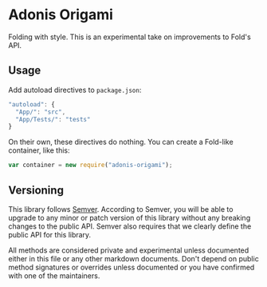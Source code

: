 # Adonis Origami

Folding with style. This is an experimental take on improvements to Fold's API.

## Usage

Add autoload directives to `package.json`:

```js
"autoload": {
  "App/": "src",
  "App/Tests/": "tests"
}
```

On their own, these directives do nothing. You can create a Fold-like container, like this:

```js
var container = new require("adonis-origami");
```

## Versioning

This library follows [Semver](http://semver.org). According to Semver, you will be able to upgrade to any minor or patch version of this library without any breaking changes to the public API. Semver also requires that we clearly define the public API for this library.

All methods are considered private and experimental unless documented either in this file or any other markdown documents. Don't depend on public method signatures or overrides unless documented or you have confirmed with one of the maintainers.
